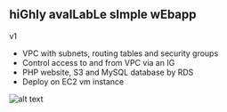 ## hiGhly avaILabLe sImple wEbapp

v1

* VPC with subnets, routing tables and security groups
* Control access to and from  VPC via an IG
* PHP website, S3 and MySQL database by RDS
* Deploy on EC2 vm instance

![alt text](https://github.com/matrixnl/gillie/blob/master/aws%20architecture%20diagram.png)
